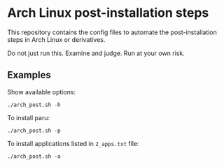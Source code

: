 # Arch Linux post-installation steps

This repository contains the config files to automate the post-installation
steps in Arch Linux or derivatives. 

Do not just run this. Examine and judge. Run at your own risk.

## Examples

Show available options:

```
./arch_post.sh -h
```

To install paru:

```
./arch_post.sh -p
```

To install applications listed in `2_apps.txt` file:

```
./arch_post.sh -a
```




